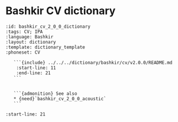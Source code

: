 
# Bashkir CV dictionary

``````{dictionary} Bashkir CV dictionary
:id: bashkir_cv_2_0_0_dictionary
:tags: CV; IPA
:language: Bashkir
:layout: dictionary
:template: dictionary_template
:phoneset: CV

   ```{include} ../../../dictionary/bashkir/cv/v2.0.0/README.md
    :start-line: 11
    :end-line: 21
   ```


   ```{admonition} See also
   * {need}`bashkir_cv_2_0_0_acoustic`
   ```

``````

```{include} ../../../dictionary/bashkir/cv/v2.0.0/README.md
:start-line: 21
```
